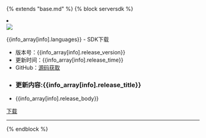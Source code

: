 {% extends "base.md" %}
{% block serversdk %}
<li>
    <div class="auto-download-left">
        <div class="auto-download-image">
            <img src="../image/resource_sdk_{{info_array[info].name}}.png">
        </div>
    </div>
    <div class="auto-download-right">
        <div class="auto-download-title">
            <p>{{info_array[info].languages}} - SDK下载</p>
        </div>
        <div class="auto-download-info">
            <ul class="auto-download-info-ul">
                <li>版本号：{{info_array[info].release_version}}</li>
                <li>更新时间：{{info_array[info].release_time}}</li>
                <li>GitHub：<a href="{{info_array[info].project_url}}">源码获取</a></li>
            </ul>
        </div>
        <div class="auto-download-changelog">
            <ul>
                <li>
                    <h3>更新内容:{{info_array[info].release_title}}</h3></li>
                    <li><div>{{info_array[info].release_body}}</div></li>
            </ul>
        </div>
      <div class="auto-download-icon">
       <a href="https://www.jiguang.cn/downloads/resource/1459130284033">下载</a>
      </div>
    </div>
    <div class="hr">
       <hr />
    </div>
</li>
{% endblock %}